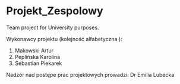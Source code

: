 # Projekt_Zespolowy
Team project for University purposes.

Wykonawcy projektu (kolejność alfabetyczna ):
  1. Makowski Artur
  2. Peplińska Karolina
  3. Sebastian Piekarek
  
Nadzór nad postępe prac projektowych prowadzi:
  Dr Emilia Lubecka
  
